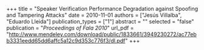 +++
title = "Speaker Verification Performance Degradation against Spoofing and Tampering Attacks"
date = 2010-11-01
authors = ["Jesús Villalba", "Eduardo Lleida"]
publication_types = ["1"]
abstract = ""
selected = "false"
publication = "*Proceedings of Fala 2010*"
url_pdf = "http://www.mendeley.com/download/public/1833661/3949230272/ac77ebb3331eedd65dd6affc5a12c9d353c776f3/dl.pdf"
+++

